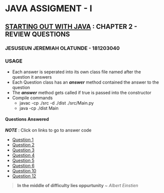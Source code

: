 # JAVA ASSIGMENT - I
## [STARTING OUT WITH JAVA](https://www.amazon.com/Starting-Out-Java-Early-Objects/dp/0134462017) : CHAPTER 2 - REVIEW QUESTIONS
### JESUSEUN JEREMIAH OLATUNDE - 181203040 

### USAGE
* Each answer is seperated into its own class file named after the question it answers
* Each Question class has an **_answer_** method contained the answer to the question
* The **_answer_** method gets called if true is passed into the constructor
* Compile commands
	* javac -cp ./src -d ./dist ./src/Main.py 
	* java -cp ./dist Main

#### Questions Answered
**_NOTE_** : Click on links to go to answer code
* [Question 1](https://github.com/Jeremiah-Olatunde/assignment.i/blob/master/src/Question1.java)
* [Question 2](https://github.com/Jeremiah-Olatunde/assignment.i/blob/master/src/Question2.java)
* [Question 3](https://github.com/Jeremiah-Olatunde/assignment.i/blob/master/src/Question3.java)
* [Question 4](https://github.com/Jeremiah-Olatunde/assignment.i/blob/master/src/Question4.java)
* [Question 5](https://github.com/Jeremiah-Olatunde/assignment.i/blob/master/src/Question5.java)
* [Question 6](https://github.com/Jeremiah-Olatunde/assignment.i/blob/master/src/Question6.java)
* [Question 10](https://github.com/Jeremiah-Olatunde/assignment.i/blob/master/src/Question10.java)
* [Question 12](https://github.com/Jeremiah-Olatunde/assignment.i/blob/master/src/Question12.java)

> **In the middle of difficulty lies oppurtunity** ~ _Albert Einstien_
